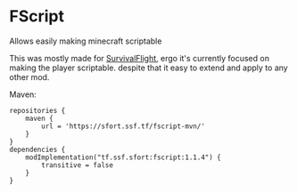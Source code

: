 # FScript

Allows easily making minecraft scriptable

This was mostly made for [SurvivalFlight](https://github.com/sfort/MC-SurvivalFlight),
ergo it's currently focused on making the player scriptable.
despite that it easy to extend and apply to any other mod.

Maven:
```
repositories {
	maven {
		url = 'https://sfort.ssf.tf/fscript-mvn/'
	}
}
dependencies {
	modImplementation("tf.ssf.sfort:fscript:1.1.4") {
		transitive = false
	}
}
```
